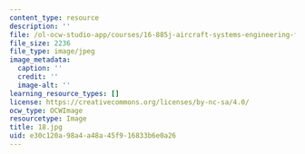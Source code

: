```yaml
---
content_type: resource
description: ''
file: /ol-ocw-studio-app/courses/16-885j-aircraft-systems-engineering-fall-2005/e30c120a98a4a48a45f916833b6e0a26_18.jpg
file_size: 2236
file_type: image/jpeg
image_metadata:
  caption: ''
  credit: ''
  image-alt: ''
learning_resource_types: []
license: https://creativecommons.org/licenses/by-nc-sa/4.0/
ocw_type: OCWImage
resourcetype: Image
title: 18.jpg
uid: e30c120a-98a4-a48a-45f9-16833b6e0a26
---
```


